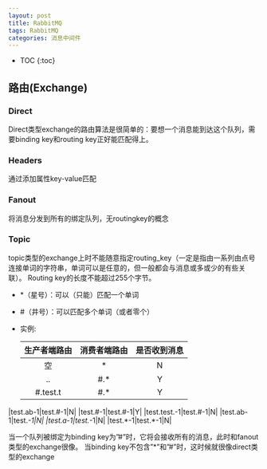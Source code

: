 ```yaml
---
layout: post
title: RabbitMQ
tags: RabbitMQ
categories: 消息中间件
---
```

* TOC
{:toc}

## 路由(Exchange)
### Direct
Direct类型exchange的路由算法是很简单的：要想一个消息能到达这个队列，需要binding key和routing key正好能匹配得上。
### Headers
通过添加属性key-value匹配
### Fanout
将消息分发到所有的绑定队列，无routingkey的概念
<!--more-->
### Topic
topic类型的exchange上时不能随意指定routing_key（一定是指由一系列由点号连接单词的字符串，单词可以是任意的，但一般都会与消息或多或少的有些关联）。
Routing key的长度不能超过255个字节。
 - *（星号）：可以（只能）匹配一个单词
 - \#（井号）：可以匹配多个单词（或者零个）
 - 实例:

   | 生产者端路由 | 消费者端路由 | 是否收到消息 |
   |:---:|:---:|:---:|
   |空|*|N|
   |..|#.*|Y|
   |#.test.t|#.*|Y|
|test.ab-1|test.#-1|N|
|test.#-1|test.#-1|Y|
|test.test.-1|test.#-1|N|
|test.ab-1|test.*-1|N|
|test.a-1|test.*-1|N|
|test.\*-1|test.*-1|N|

 当一个队列被绑定为binding key为”#”时，它将会接收所有的消息，此时和fanout类型的exchange很像。
 当binding key不包含”*”和”#”时，这时候就很像direct类型的exchange
